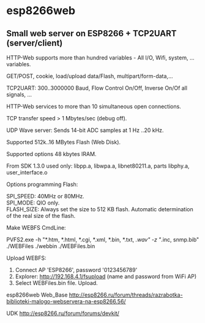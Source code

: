 # esp8266web
Small web server on ESP8266 + TCP2UART (server/client) 
---

HTTP-Web supports more than hundred variables -
All I/O, Wifi, system, ... variables.

GET/POST, cookie, load/upload data/Flash, multipart/form-data,...

TCP2UART: 300..3000000 Baud, Flow Control On/Off, Inverse On/Of all signals, ...

HTTP-Web services to more than 10 simultaneous open connections.

TCP transfer speed > 1 Mbytes/sec (debug off).

UDP Wave server:  Sends 14-bit ADC samples at 1 Hz ..20 kHz.

Supported 512k..16 MBytes Flash (Web Disk).

Supported options 48 kbytes IRAM.

From SDK 1.3.0 used only: 
libpp.a, libwpa.a, libnet80211.a, parts libphy.a, user_interface.o

Options programming Flash:<br> 

SPI_SPEED: 40MHz or 80MHz.<br>
SPI_MODE: QIO only.<br>
FLASH_SIZE: Always set the size to 512 KB flash. Automatic determination of the real size of the flash.<br>

Make WEBFS CmdLine:

PVFS2.exe -h "*.htm, *.html, *.cgi, *.xml, *.bin, *.txt, *.wav" -z "*.inc, snmp.bib" ./WEBFiles ./webbin ./WEBFiles.bin

Upload WEBFS:

1) Connect AP 'ESP8266', password '0123456789'<br>
2) Explorer: http://192.168.4.1/fsupload (name and password from WiFi AP)<br>
3) Select WEBFiles.bin file. Upload.<br>


esp8266web Web_Base
http://esp8266.ru/forum/threads/razrabotka-biblioteki-malogo-webservera-na-esp8266.56/

UDK
http://esp8266.ru/forum/forums/devkit/
